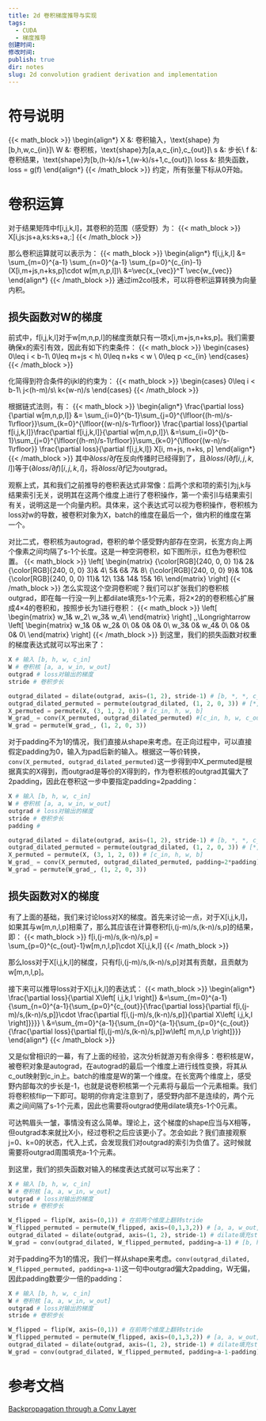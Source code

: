 ```yaml
---
title: 2d 卷积梯度推导与实现
tags:
  - CUDA
  - 梯度推导
创建时间: 
修改时间: 
publish: true
dir: notes
slug: 2d convolution gradient derivation and implementation
---
```

# 符号说明
{{< math_block >}}
\begin{align*}
X &: 卷积输入，\text{shape} 为[b,h,w,c_{in}]\\
W &: 卷积核，\text{shape}为[a,a,c_{in},c_{out}]\\
s &: 步长\\
f &: 卷积结果，\text{shape}为[b,(h-k)/s+1,(w-k)/s+1,c_{out}]\\
loss &: 损失函数，loss = g(f)
\end{align*}
{{< /math_block >}}
约定，所有张量下标从0开始。
# 卷积运算
对于结果矩阵中f\[i,j,k,l\]，其卷积的范围（感受野）为：
{{< math_block >}}
X[i,js:js+a,ks:ks+a,:]
{{< /math_block >}}

那么卷积运算就可以表示为：
{{< math_block >}}
\begin{align*}
f[i,j,k,l] &= \sum_{m=0}^{a-1} \sum_{n=0}^{a-1} \sum_{p=0}^{c_{in}-1}(X[i,m+js,n+ks,p]\cdot w[m,n,p,l])\\
&=\vec{x_{vec}}^T  \vec{w_{vec}}
\end{align*}
{{< /math_block >}}
通过im2col技术，可以将卷积运算转换为向量内积。

## 损失函数对W的梯度
前式中，f\[i,j,k,l\]对于w\[m,n,p,l\]的梯度贡献只有一项x\[i,m+js,n+ks,p\]。我们需要确保x的索引有效，因此有如下约束条件：
{{< math_block >}}
\begin{cases}
0\leq i < b-1\\
0\leq m+js < h\\
0\leq n+ks < w \\
0\leq p <c_{in}
\end{cases}
{{< /math_block >}}

化简得到符合条件的ijkl的约束为：
{{< math_block >}}
\begin{cases}
0\leq i < b-1\\
j<(h-m)/s\\
k<(w-n)/s
\end{cases}
{{< /math_block >}}

根据链式法则，有：
{{< math_block >}}
\begin{align*}
\frac{\partial  loss}{\partial w[m,n,p,l]} 
&= \sum_{i=0}^{b-1}\sum_{j=0}^{\lfloor{(h-m)/s-1\rfloor}}\sum_{k=0}^{\lfloor{(w-n)/s-1\rfloor}} \frac{\partial loss}{\partial f[i,j,k,l]}\frac{\partial f[i,j,k,l]}{\partial w[m,n,p,l]}\\
&=\sum_{i=0}^{b-1}\sum_{j=0}^{\lfloor{(h-m)/s-1\rfloor}}\sum_{k=0}^{\lfloor{(w-n)/s-1\rfloor}} \frac{\partial loss}{\partial f[i,j,k,l]} X[i, m+js, n+ks, p]
\end{align*}
{{< /math_block >}}
其中$\partial{loss} /\partial f$在反向传播时已经得到了，且$\partial{loss} /(\partial {f[i,j,k,l]})$等于$(\partial{loss} /\partial {f})[i,j,k,l]$，将$\partial{loss} /\partial f$记为outgrad。

观察上式，其和我们之前推导的卷积表达式非常像：后两个求和项的索引为j,k与结果索引无关，说明其在这两个维度上进行了卷积操作，第一个索引l与结果索引有关，说明这是一个向量内积。具体来，这个表达式可以视为卷积操作，卷积核为loss对w的导数，被卷积对象为X，batch的维度在最后一个，做内积的维度在第一个。

对比二式，卷积核为autograd，卷积的单个感受野内部存在空洞，长宽方向上两个像素之间均隔了s-1个长度。这是一种空洞卷积，如下图所示，红色为卷积位置。
{{< math_block >}}
\left[ \begin{matrix}
	{\color[RGB]{240, 0, 0} 1}&		2&		{\color[RGB]{240, 0, 0} 3}&		4\\
	5&		6&		7&		8\\
	{\color[RGB]{240, 0, 0} 9}&		10&		{\color[RGB]{240, 0, 0} 11}&		12\\
	13&		14&		15&		16\\
\end{matrix} \right]
{{< /math_block >}}
怎么实现这个空洞卷积呢？我们可以扩张我们的卷积核outgrad，即在每一行没一列上都dilate填充s-1个元素，将2×2的的卷积核心扩展成4×4的卷积和，按照步长为1进行卷积：
{{< math_block >}}
\left[ \begin{matrix}
	w_1&		w_2\\
	w_3&		w_4\\
\end{matrix} \right] \,\,\Longrightarrow \left[ \begin{matrix}
	w_1&		0&		w_2&		0\\
	0&		0&		0&		0\\
	w_3&		0&		w_4&		0\\
	0&		0&		0&		0\\
\end{matrix} \right]
{{< /math_block >}}
到这里，我们的损失函数对权重的梯度表达式就可以写出来了：
```python
X # 输入 [b, h, w, c_in]
W # 卷积核 [a, a, w_in, w_out]
outgrad # loss对输出的梯度
stride # 卷积步长

outgrad_dilated = dilate(outgrad, axis=(1, 2), stride-1) # [b, *, *, c_out]
outgrad_dilated_permuted = permute(outgrad_dilated, (1, 2, 0, 3)) # [*, *, b, cout]
X_permuted = permute(X, (3, 1, 2, 0)) # [c_in, h, w, b]
W_grad_ = conv(X_permuted, outgrad_dilated_permuted) #[c_in, h, w, c_out]
W_grad = permute(W_grad_, (1, 2, 0, 3))
```

对于padding不为1的情况，我们直接从shape来考虑。在正向过程中，可以直接假定padding为0，输入为pad后新的输入。根据这一等价转换，`conv(X_permuted, outgrad_dilated_permuted)`这一步得到中X_permuted是根据真实的X得到，而outgrad是等价的X得到的，作为卷积核的outgrad其偏大了2padding，因此在卷积这一步中要指定padding=2padding：
```python
X # 输入 [b, h, w, c_in]
W # 卷积核 [a, a, w_in, w_out]
outgrad # loss对输出的梯度
stride # 卷积步长
padding # 

outgrad_dilated = dilate(outgrad, axis=(1, 2), stride-1) # [b, *, *, c_out]
outgrad_dilated_permuted = permute(outgrad_dilated, (1, 2, 0, 3)) # [*, *, b, cout]
X_permuted = permute(X, (3, 1, 2, 0)) # [c_in, h, w, b]
W_grad_ = conv(X_permuted, outgrad_dilated_permuted, padding=2*padding) #[c_in, h, w, c_out]
W_grad = permute(W_grad_, (1, 2, 0, 3))
```
## 损失函数对X的梯度
有了上面的基础，我们来讨论loss对X的梯度。首先来讨论一点，对于X\[i,j,k,l\]，如果其与w\[m,n,l,p\]相乘了，那么其应该在计算卷积f\[i,(j-m)/s,(k-n)/s,p\]的结果，即：
{{< math_block >}}
f[i,(j-m)/s,(k-n)/s,p] = \sum_{p=0}^{c_{out}-1}w[m,n,l,p]\cdot X[i,j,k,l]
{{< /math_block >}}

那么loss对于X\[i,j,k,l\]的梯度，只有f\[i,(j-m)/s,(k-n)/s,p\]对其有贡献，且贡献为w\[m,n,l,p\]。

接下来可以推导loss对于X\[i,j,k,l\]的表达式：
{{< math_block >}}
\begin{align*}
\frac{\partial loss}{\partial X\left[ i,j,k,l \right]}
&=\sum_{m=0}^{a-1}{\sum_{n=0}^{a-1}{\sum_{p=0}^{c_{out}}{\frac{\partial loss}{\partial f[i,(j-m)/s,(k-n)/s,p]}\cdot \frac{\partial f[i,(j-m)/s,(k-n)/s,p]}{\partial X\left[ i,j,k,l \right]}}}}
\\
&=\sum_{m=0}^{a-1}{\sum_{n=0}^{a-1}{\sum_{p=0}^{c_{out}}{\frac{\partial loss}{\partial f[i,(j-m)/s,(k-n)/s,p]}w\left[ m,n,l,p \right]}}}
\end{align*}
{{< /math_block >}}

又是似曾相识的一幕，有了上面的经验，这次分析就游刃有余得多：卷积核是W，被卷积对象是autograd，在autograd的最后一个维度上进行线性变换，将其从c_out映射到c_in上。batch的维度是W的第一个维度。在长宽两个维度上，感受野内部每次的步长是-1，也就是说卷积核第一个元素将与最后一个元素相乘。我们将卷积核flip一下即可。聪明的你肯定注意到了，感受野内部不是连续的，两个元素之间间隔了s-1个元素，因此也需要将outgrad使用dilate填充s-1个0元素。

可达鸭眉头一皱，事情没有这么简单。理论上，这个梯度的shape应当与X相等，但outgrad本来就比X小，经过卷积之后应该更小了。怎会如此？我们直接观察j=0、k=0的状态，代入上式，会发现我们对outgrad的索引为负值了。这时候就需要将outgrad周围填充a-1个元素。

到这里，我们的损失函数对输入的梯度表达式就可以写出来了：
```python
X # 输入 [b, h, w, c_in]
W # 卷积核 [a, a, w_in, w_out]
outgrad # loss对输出的梯度
stride # 卷积步长

W_flipped = flip(W, axis=(0,1)) # 在前两个维度上翻转stride
W_flipped_permuted = permute(W_flipped, axis=(0,1,3,2)) # [a, a, w_out, w_in]
outgrad_dilated = dilate(outgrad, axis=(1, 2), stride-1) # dilate填充stride-1个0
W_grad = conv(outgrad_dilated, W_flipped_permuted, padding=a-1) # [b, h, w, c_in]

```
对于padding不为1的情况，我们一样从shape来考虑。`conv(outgrad_dilated, W_flipped_permuted, padding=a-1)`这一句中outgrad偏大2padding，W无偏，因此padding数要少一倍的padding：

```python
X # 输入 [b, h, w, c_in]
W # 卷积核 [a, a, w_in, w_out]
outgrad # loss对输出的梯度
stride # 卷积步长

W_flipped = flip(W, axis=(0,1)) # 在前两个维度上翻转stride
W_flipped_permuted = permute(W_flipped, axis=(0,1,3,2)) # [a, a, w_out, w_in]
outgrad_dilated = dilate(outgrad, axis=(1, 2), stride-1) # dilate填充stride-1个0
W_grad = conv(outgrad_dilated, W_flipped_permuted, padding=a-1-padding) # [b, h, w, c_in]

```
# 参考文档
[Backpropagation through a Conv Layer](https://johnwlambert.github.io/conv-backprop/)
